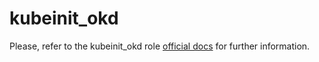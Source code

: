 # kubeinit_okd

Please, refer to the kubeinit_okd role
[official docs](https://kubeinit.github.io/kubeinit/roles/role-kubeinit_okd.html)
for further information.